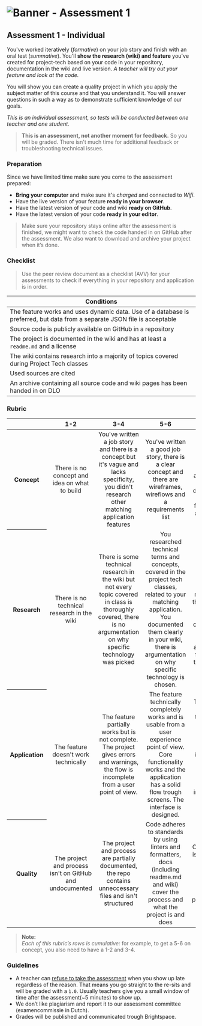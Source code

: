 # ![Banner - Assessment 1][banner]

## Assessment 1 - Individual

You've worked iteratively (_formative_) on your job story and finish with an oral test (_summative_). You'll **show the research (wiki) and feature** you've created for project-tech based on your code in your repository, documentation in the wiki and live version. _A teacher will try out your feature and look at the code._

You will show you can create a quality project in which you apply the subject matter of this course and that you understand it. You will answer questions in such a way as to demonstrate sufficient knowledge of our goals.

_This is an individual assessment, so tests will be conducted between one teacher and one student._

> **This is an assessment, not another moment for feedback.** So you will be graded. There isn't much time for additional feedback or troubleshooting technical issues.

### Preparation

Since we have limited time make sure you come to the assessment prepared:

- **Bring your computer** and make sure it's _charged_ and connected to _Wifi_.
- Have the live version of your feature **ready in your browser**.
- Have the latest version of your code and wiki **ready on GitHub**.
- Have the latest version of your code **ready in your editor**.

> Make sure your repository stays online after the assessment is finished, we might want to check the code handed in on GitHub after the assessment. We also want to download and archive your project when it’s done.

### Checklist

> Use the peer review document as a checklist (AVV) for your assessments to check if everything in your repository and application is in order.

| Conditions                                                                                                                |
|---------------------------------------------------------------------------------------------------------------------------|
| The feature works and uses dynamic data. Use of a database is preferred, but data from a separate JSON file is acceptable |
| Source code is publicly available on GitHub in a repository                                                               |
| The project is documented in the wiki and has at least a `readme.md` and a license                                        |
| The wiki contains research into a majority of topics covered during Project Tech classes                                  |
| Used sources are cited                                                                                                    |
| An archive containing all source code and wiki pages has been handed in on DLO                                            |


### Rubric

<table>
  <thead>
    <tr>
      <th></th>
      <th><strong>1-2</strong></th>
      <th><strong>3-4</strong></th>
      <th><strong>5-6</strong></th>
      <th><strong>7-8</strong></th>
      <th><strong>9-10</strong></th>
    </tr>
  </thead>
  <tbody>
    <tr>
      <th align="center" scope="row"><strong>Concept</strong></th>
      <td align="center">There is no concept and idea on what to build</td>
      <td align="center">You've written a job story and there is a concept  but it's vague and lacks specificity, you didn't research other matching application features</td>
      <td align="center">You've written a good job story, there is a clear concept and there are wireframes, wireflows and a requirements list</td>
      <td align="center">You've designed your interface and there is a clear direction for the look & feel of your application</td>
      <td align="center">You've extensively designed your interface and thought of edge cases and different states, user experience is optimal and the flow of the application feels natural
      </td>
    </tr>
    <tr>
      <th align="center" scope="row">Research</th>
      <td align="center">There is no technical research in the wiki</td>
      <td align="center">There is some technical research in the wiki but not every topic covered in class is thoroughly covered, there is no argumentation on why specific technology was picked</td>
      <td align="center">You researched technical terms and concepts, covered in the project tech classes, related to your matching application. You documented them clearly in your wiki, there is argumentation on why specific technology is chosen.</td>
      <td align="center">You described more advanced technical research in the wiki, you clearly explain choices you made and can offer alternatives for chosen technology.</td>
      <td align="center">The documentation reads like a great books and a nerdy conversation can be held about the technology used in the project.</td>
    </tr>
    <tr>
      <th align="center" scope="row">Application</th>
      <td align="center">The feature doesn't work technically </td>
      <td align="center">The feature partially works but is not complete. The project gives errors and warnings, the flow is incomplete from a user point of view.</td>
      <td align="center">The feature technically completely works and is usable from a user experience point of view. Core functionality works and the application has a solid flow trough screens. The interface is designed.</td>
      <td align="center">The feature is technically advanced and complex. The interface is well designed and has additional interactions and feedback.</td>
      <td align="center">The user experience is fantastic and the feature is complex. You took special care of your interface and your user. You've  basically created multiple features.</td>
    </tr>
    <tr>
      <th align="center" scope="row">Quality</th>
      <td align="center">The project and process isn't on GitHub and undocumented</td>
      <td align="center">The project and process are partially documented, the repo contains unneccessary files and isn't structured</td>
      <td align="center">Code adheres to standards by using linters and formatters, docs (including readme.md and wiki) cover the process and what the project is and does </td>
      <td align="center">Code quality is consistent and enforced; docs are more than useful and professional.</td>
      <td align="center">Code and docs both read like great books and the project is structured logically.
      </td>
    </tr>
  </tbody>
</table>

> **Note:**  
> _Each of this rubric’s rows is cumulative:_ for example, to get a 5-6 on concept, you also need to have a 1-2 and 3-4.

### Guidelines

- A teacher can [refuse to take the assessment][refuse] when you show up late regardless of the reason. That means you go straight to the re-sits and will be graded with a `1.0`. Usually teachers give you a small window of time after the assessment(~5 minutes) to show up.
- We don’t like plagiarism and report it to our assessment committee (examencommissie in Dutch).
- Grades will be published and communicated trough Brightspace.

[banner]: https://cmda-bt.github.io/pt-course-20-21/assets/banner-a1.svg
[refuse]: https://az.hva.nl/studenten/az-lemmas/studenten/faculteiten/fdmci/tentamens-en-herkansingen-amfi/tentamens-en-herkansingen-amfi.html
